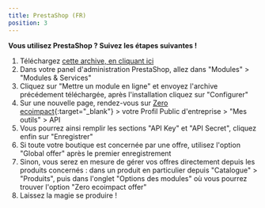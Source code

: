 ```yaml
---
title: PrestaShop (FR)
position: 3
---
```


**Vous utilisez PrestaShop ? Suivez les étapes suivantes !**

1. Téléchargez [cette archive, en cliquant ici](https://github.com/zeroecoimpact/API/raw/master/PrestaShop/zei-prestashop_latest.zip)
2. Dans votre panel d'administration PrestaShop, allez dans "Modules" > "Modules & Services"
3. Cliquez sur "Mettre un module en ligne" et envoyez l'archive précédement téléchargée, après l'installation cliquez
    sur "Configurer"
4. Sur une nouvelle page, rendez-vous sur [Zero ecoimpact](https://zero-ecoimpact.org){:target="_blank"} > votre Profil
    Public d'entreprise > "Mes outils" > API
5. Vous pourrez ainsi remplir les sections "API Key" et "API Secret", cliquez enfin sur "Enregistrer"
6. Si toute votre boutique est concernée par une offre, utilisez l'option "Global offer" après le premier enregistrement
7. Sinon, vous serez en mesure de gérer vos offres directement depuis les produits concernés : dans un produit
    en particulier depuis "Catalogue" > "Produits", puis dans l'onglet "Options des modules" où vous pourrez
    trouver l'option "Zero ecoimpact offer"
8. Laissez la magie se produire !
